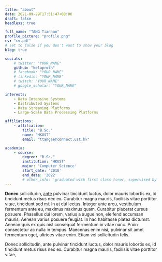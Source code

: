 ```yaml
---
title: "about"
date: 2021-09-29T17:51:47+08:00
draft: false
headless: true

full_name: "TANG Tianhao"
profile_picture: "profile.png"
cv: "cv.pdf"
# set to false if you don't want to show your blog
blog: true

socials:
    # twitter: "YOUR_NAME"
    github: "kelaproth"
    # facebook: "YOUR_NAME"
    # linkedin: "YOUR_NAME"
    # twitch: "YOUR_NAME"
    # google_scholar: "YOUR_NAME"

interests:
    - Data Intensive Systems
    - Distributed Systems
    - Data Streaming Platforms
    - Large-Scale Data Processing Platforms

affiliations:
    - affiliation:
        title: "B.Sc."
        name: "HKUST"
        email: "ttangae@connect.ust.hk"

academia:
    - course:
        degree: "B.Sc."
        institution: 'HKUST'
        major: 'Computer Science'
        start_date: '2018'
        end_date: '2022'
        # other_info: 'graduated with first class honor, supervised by Prof. '
---
```


**Donec** sollicitudin, [ante][1] pulvinar tincidunt luctus, dolor mauris lobortis ex, id tincidunt metus risus nec ex. Curabitur magna mauris, facilisis vitae porttitor vitae, tincidunt sed mi. In at dui lectus. Integer ante arcu, vestibulum fermentum ante eu, maximus maximus quam. Curabitur placerat cursus posuere. Phasellus dui lorem, varius a augue non, eleifend accumsan mauris. Aenean varius posuere feugiat. In hac habitasse platea dictumst. Aenean quis ex quis nisl consequat fermentum in vitae nunc. Proin consectetur ac nulla in tempus. Maecenas enim nisi, pulvinar sit amet fermentum eget, ultrices vitae enim. Etiam vel sollicitudin felis.


Donec sollicitudin, ante pulvinar tincidunt luctus, dolor mauris lobortis ex, id tincidunt metus risus nec ex. Curabitur magna mauris, facilisis vitae porttitor vitae, 


[1]: ahadsfsa.com